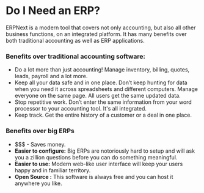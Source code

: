 
# Do I Need an ERP?



ERPNext is a modern tool that covers not only accounting, but also all other
business functions, on an integrated platform. It has many benefits over both
traditional accounting as well as ERP applications.


### Benefits over traditional accounting software:


* Do a lot more than just accounting! Manage inventory, billing, quotes, leads, payroll and a lot more.
* Keep all your data safe and in one place. Don’t keep hunting for data when you need it across spreadsheets and different computers. Manage everyone on the same page. All users get the same updated data.
* Stop repetitive work. Don’t enter the same information from your word processor to your accounting tool. It's all integrated.
* Keep track. Get the entire history of a customer or a deal in one place.


### Benefits over big ERPs


* $$$ - Saves money.
* **Easier to configure:** Big ERPs are notoriously hard to setup and will ask you a zillion questions before you can do something meaningful.
* **Easier to use:** Modern web-like user interface will keep your users happy and in familiar territory.
* **Open Source :** This software is always free and you can host it anywhere you like.




